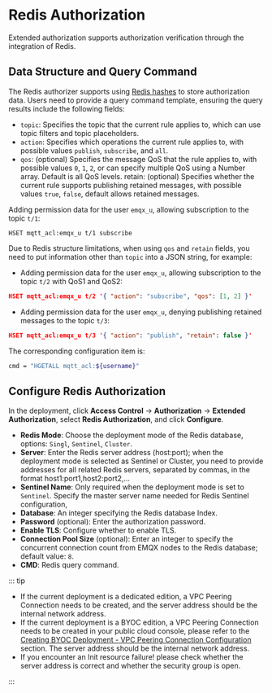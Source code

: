 # Redis Authorization

Extended authorization supports authorization verification through the integration of Redis.

## Data Structure and Query Command

The Redis authorizer supports using [Redis hashes](https://redis.io/docs/manual/data-types/#hashes) to store authorization data. Users need to provide a query command template, ensuring the query results include the following fields:

- `topic`: Specifies the topic that the current rule applies to, which can use topic filters and topic placeholders.
- `action`: Specifies which operations the current rule applies to, with possible values `publish`, `subscribe`, and `all`.
- `qos`: (optional) Specifies the message QoS that the rule applies to, with possible values `0`, `1`, `2`, or can specify multiple QoS using a Number array. Default is all QoS levels. retain: (optional) Specifies whether the current rule supports publishing retained messages, with possible values `true`, `false`, default allows retained messages.

Adding permission data for the user `emqx_u`, allowing subscription to the topic `t/1`:

```
HSET mqtt_acl:emqx_u t/1 subscribe
```

Due to Redis structure limitations, when using `qos` and `retain` fields, you need to put information other than `topic` into a JSON string, for example:

- Adding permission data for the user `emqx_u`, allowing subscription to the topic `t/2` with QoS1 and QoS2:

```json
HSET mqtt_acl:emqx_u t/2 '{ "action": "subscribe", "qos": [1, 2] }'
```

- Adding permission data for the user `emqx_u`, denying publishing retained messages to the topic `t/3`:

```json
HSET mqtt_acl:emqx_u t/3 '{ "action": "publish", "retain": false }'
```

The corresponding configuration item is:

```bash
cmd = "HGETALL mqtt_acl:${username}"
```

## Configure Redis Authorization

In the deployment, click **Access Control** -> **Authorization** -> **Extended Authorization**, select **Redis Authorization**, and click **Configure**.

- **Redis Mode**: Choose the deployment mode of the Redis database, options: `Singl`, `Sentinel`, `Cluster`.
- **Server**: Enter the Redis server address (host:port); when the deployment mode is selected as Sentinel or Cluster, you need to provide addresses for all related Redis servers, separated by commas, in the format host1:port1,host2:port2,...
- **Sentinel Name**: Only required when the deployment mode is set to `Sentinel`. Specify the master server name needed for Redis Sentinel configuration, 
- **Database**: An integer specifying the Redis database Index.
- **Password** (optional): Enter the authorization password.
- **Enable TLS**: Configure whether to enable TLS.
- **Connection Pool Size** (optional): Enter an integer to specify the concurrent connection count from EMQX nodes to the Redis database; default value: `8`.
- **CMD**: Redis query command.

::: tip

- If the current deployment is a dedicated edition, a VPC Peering Connection needs to be created, and the server address should be the internal network address.
- If the current deployment is a BYOC edition, a VPC Peering Connection needs to be created in your public cloud console, please refer to the [Creating BYOC Deployment - VPC Peering Connection Configuration](../create/byoc.md#vpc-peering-connection-configuration) section. The server address should be the internal network address.
- If you encounter an Init resource failure! please check whether the server address is correct and whether the security group is open. 

:::